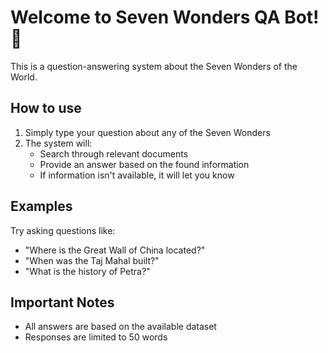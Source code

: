 # Welcome to Seven Wonders QA Bot! 👋

This is a question-answering system about the Seven Wonders of the World.

## How to use

1. Simply type your question about any of the Seven Wonders
2. The system will:
   - Search through relevant documents
   - Provide an answer based on the found information
   - If information isn't available, it will let you know

## Examples

Try asking questions like:
- "Where is the Great Wall of China located?"
- "When was the Taj Mahal built?"
- "What is the history of Petra?"

## Important Notes

- All answers are based on the available dataset
- Responses are limited to 50 words